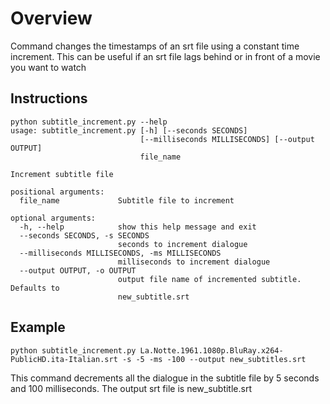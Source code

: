 # Overview
Command changes the timestamps of an srt file using a constant time increment. This can be useful if an srt file lags behind 
or in front of a movie you want to watch
## Instructions

```
python subtitle_increment.py --help
usage: subtitle_increment.py [-h] [--seconds SECONDS]
                             [--milliseconds MILLISECONDS] [--output OUTPUT]
                             file_name

Increment subtitle file

positional arguments:
  file_name             Subtitle file to increment

optional arguments:
  -h, --help            show this help message and exit
  --seconds SECONDS, -s SECONDS
                        seconds to increment dialogue
  --milliseconds MILLISECONDS, -ms MILLISECONDS
                        milliseconds to increment dialogue
  --output OUTPUT, -o OUTPUT
                        output file name of incremented subtitle. Defaults to
                        new_subtitle.srt
```

## Example
```
python subtitle_increment.py La.Notte.1961.1080p.BluRay.x264-PublicHD.ita-Italian.srt -s -5 -ms -100 --output new_subtitles.srt
```

This command decrements all the dialogue in the subtitle file by 5 seconds and 100 milliseconds. The output srt file is
new_subtitle.srt